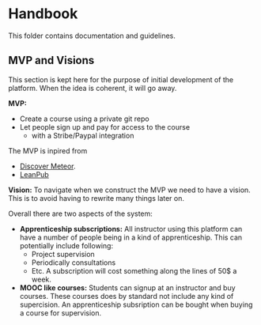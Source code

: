 # Handbook
This folder contains documentation and guidelines.

## MVP and Visions
This section is kept here for the purpose of initial development of the
platform. When the idea is coherent, it will go away.

__MVP:__

* Create a course using a private git repo
* Let people sign up and pay for access to the course
    - with a Stribe/Paypal integration

The MVP is inpired from

* [Discover Meteor](https://www.discovermeteor.com/).
* [LeanPub](http://leanpub.com/)

__Vision:__ To navigate when we construct the MVP we need to have a vision.
This is to avoid having to rewrite many things later on.

Overall there are two aspects of the system:

* __Apprenticeship subscriptions:__ All instructor using this platform
  can have a number of people being in a kind of apprenticeship. This
  can potentially include following:
    * Project supervision
    * Periodically consultations
    * Etc.
  A subscription will cost something along the lines of 50$ a week.
* __MOOC like courses:__ Students can signup at an instructor and
  buy courses. These courses does by standard not include any kind of
  supercision. An apprenticeship subsription can be bought when buying
  a course for supervision.
